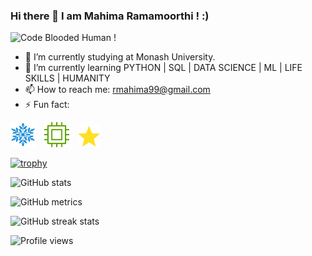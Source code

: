 ### Hi there 👋 I am Mahima Ramamoorthi ! :)

![Code Blooded Human !](https://drive.google.com/file/d/174leQficbYC0A1W2lcG9BEy5a_IOzrQK/view?usp=sharing)


- 🔭 I’m currently studying at Monash University. 
- 🌱 I’m currently learning PYTHON | SQL | DATA SCIENCE | ML | LIFE SKILLS | HUMANITY 
- 📫 How to reach me: rmahima99@gmail.com 
- ⚡ Fun fact:  




<a href='https://archiveprogram.github.com/'><img src='https://raw.githubusercontent.com/acervenky/animated-github-badges/master/assets/acbadge.gif' width='40' height='40'></a> <a href='https://docs.github.com/en/developers'><img src='https://raw.githubusercontent.com/acervenky/animated-github-badges/master/assets/devbadge.gif' width='40' height='40'></a> <a href='https://stars.github.com/'><img src='https://raw.githubusercontent.com/acervenky/animated-github-badges/master/assets/starbadge.gif' width='35' height='35'></a> 

[![trophy](https://github-profile-trophy.vercel.app/?username=mahis-tale)](https://github.com/ryo-ma/github-profile-trophy)

![GitHub stats](https://github-readme-stats.vercel.app/api?username=mahis-tale&show_icons=true)  

![GitHub metrics](https://metrics.lecoq.io/mahis-tale)  

![GitHub streak stats](https://github-readme-streak-stats.herokuapp.com/?user=mahis-tale)  

![Profile views](https://gpvc.arturio.dev/mahis-tale)  

